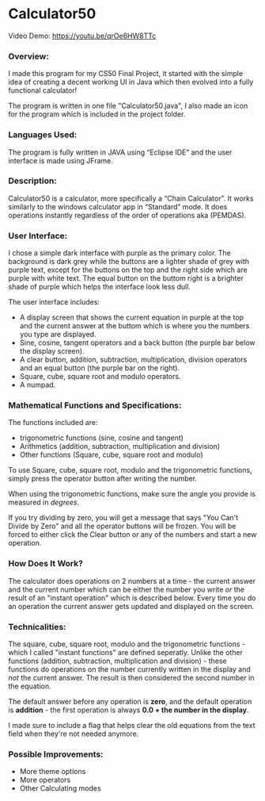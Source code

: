 # Calculator50
Video Demo:  https://youtu.be/qrOe6HW8TTc

### Overview:

I made this program for my CS50 Final Project, it started with the simple idea of creating a decent working UI in Java which then evolved into a fully functional calculator!

The program is written in one file "Calculator50.java", I also made an icon for the program which is included in the project folder.

### Languages Used:
The program is fully written in JAVA using “Eclipse IDE” and the user interface is made using JFrame.

### Description:
Calculator50 is a calculator, more specifically a “Chain Calculator”. It works similarly to the windows calculator app in “Standard” mode. It does operations instantly regardless of the order of operations aka (PEMDAS).

### User Interface:
I chose a simple dark interface with purple as the primary color.
The background is dark grey while the buttons are a lighter shade of grey with purple text, except for the buttons on the top and the right side which are purple with white text. The equal button on the buttom right is a brighter shade of purple which helps the interface look less dull.

The user interface includes:
- A display screen that shows the current equation in purple at the top and the current answer at the buttom which is where you the numbers you type are displayed.
- Sine, cosine, tangent operators and a back button (the purple bar below the display screen).
- A clear button, addition, subtraction, multiplication, division operators
and an equal button (the purple bar on the right).
- Square, cube, square root and modulo operators.
- A numpad.

### Mathematical Functions and Specifications:
The functions included are:
- trigonometric functions (sine, cosine and tangent)
- Arithmetics (addition, subtraction, multiplication and division)
- Other functions (Square, cube, square root and modulo)

To use Square, cube, square root, modulo and the trigonometric functions, simply press the operator button after writing the number.

When using the trigonometric functions, make sure the angle you provide is measured in *degrees*.

If you try dividing by zero, you will get a message that says "You Can't Divide by Zero" and all the operator buttons will be frozen. You will be forced to either click the Clear button or any of the numbers and start a new operation.

### How Does It Work?
The calculator does operations on 2 numbers at a time - the current answer and the current number which can be either the number you write *or* the result of an "instant operation" which is described below. Every time you do an operation the current answer gets updated and displayed on the screen.

### Technicalities:
The square, cube, square root, modulo and the trigonometric functions - which I called "instant functions" are defined seperatly.
Unlike the other functions (addition, subtraction, multiplication and division) - these functions do operations on the number currently written in the display and *not* the current answer. The result is then considered the second number in the equation.

The default answer before any operation is **zero**, and the default operation is **addition** - the first operation is always **0.0 + the number in the display**.

I made sure to include a flag that helps clear the old equations from the text field when they're not needed anymore.

### Possible Improvements:
- More theme options
- More operators
- Other Calculating modes

